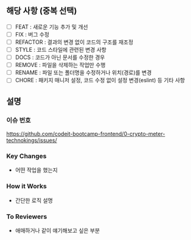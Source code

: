 <!-- PULL REQUEST TEMPLATE -->
<!-- (체크박스 "[ ]"를 "[x]"로 작성하여, 체크해주세요) -->

## 해당 사항 (중복 선택)

- [ ] FEAT : 새로운 기능 추가 및 개선
- [ ] FIX : 버그 수정
- [ ] REFACTOR : 결과의 변경 없이 코드의 구조를 재조정
- [ ] STYLE : 코드 스타일에 관련된 변경 사항
- [ ] DOCS : 코드가 아닌 문서를 수정한 경우
- [ ] REMOVE : 파일을 삭제하는 작업만 수행
- [ ] RENAME : 파일 또는 폴더명을 수정하거나 위치(경로)를 변경
- [ ] CHORE : 패키지 매니저 설정, 코드 수정 없이 설정 변경(eslint) 등 기타 사항

## 설명

### 이슈 번호
<!-- 아래 링크에 이슈번호를 적어주세요. 예) .../0-crypto-meter-technokings/issues/7 -->
https://github.com/codeit-bootcamp-frontend/0-crypto-meter-technokings/issues/

### Key Changes 
- 어떤 작업을 했는지

### How it Works
- 간단한 로직 설명

### To Reviewers
- 애매하거나 같이 얘기해보고 싶은 부분
